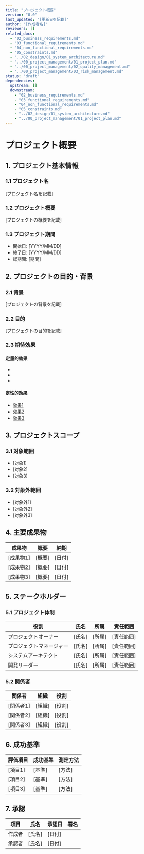 ```yaml
---
title: "プロジェクト概要"
version: "0.0"
last_updated: "[更新日を記載]"
author: "[作成者名]"
reviewers: []
related_docs:
  - "02_business_requirements.md"
  - "03_functional_requirements.md" 
  - "04_non_functional_requirements.md"
  - "05_constraints.md"
  - "../02_design/01_system_architecture.md"
  - "../00_project_management/01_project_plan.md"
  - "../00_project_management/02_quality_management.md"
  - "../00_project_management/03_risk_management.md"
status: "draft"
dependencies:
  upstream: []
  downstream:
    - "02_business_requirements.md"
    - "03_functional_requirements.md"
    - "04_non_functional_requirements.md"
    - "05_constraints.md"
    - "../02_design/01_system_architecture.md"
    - "../00_project_management/01_project_plan.md"
---
```


# プロジェクト概要

## 1. プロジェクト基本情報
### 1.1 プロジェクト名
[プロジェクト名を記載]

### 1.2 プロジェクト概要
[プロジェクトの概要を記載]

### 1.3 プロジェクト期間
- 開始日: [YYYY/MM/DD]
- 終了日: [YYYY/MM/DD]
- 総期間: [期間]

## 2. プロジェクトの目的・背景
### 2.1 背景
[プロジェクトの背景を記載]

### 2.2 目的
[プロジェクトの目的を記載]

### 2.3 期待効果
#### 定量的効果
- [効果1]: [数値]
- [効果2]: [数値]
- [効果3]: [数値]

#### 定性的効果
- [効果1]
- [効果2]
- [効果3]

## 3. プロジェクトスコープ
### 3.1 対象範囲
- [対象1]
- [対象2]
- [対象3]

### 3.2 対象外範囲
- [対象外1]
- [対象外2]
- [対象外3]

## 4. 主要成果物
| 成果物 | 概要 | 納期 |
|--------|------|------|
| [成果物1] | [概要] | [日付] |
| [成果物2] | [概要] | [日付] |
| [成果物3] | [概要] | [日付] |

## 5. ステークホルダー
### 5.1 プロジェクト体制
| 役割 | 氏名 | 所属 | 責任範囲 |
|------|------|------|----------|
| プロジェクトオーナー | [氏名] | [所属] | [責任範囲] |
| プロジェクトマネージャー | [氏名] | [所属] | [責任範囲] |
| システムアーキテクト | [氏名] | [所属] | [責任範囲] |
| 開発リーダー | [氏名] | [所属] | [責任範囲] |

### 5.2 関係者
| 関係者 | 組織 | 役割 |
|--------|------|------|
| [関係者1] | [組織] | [役割] |
| [関係者2] | [組織] | [役割] |
| [関係者3] | [組織] | [役割] |

## 6. 成功基準
| 評価項目 | 成功基準 | 測定方法 |
|----------|----------|----------|
| [項目1] | [基準] | [方法] |
| [項目2] | [基準] | [方法] |
| [項目3] | [基準] | [方法] |

## 7. 承認
| 項目 | 氏名 | 承認日 | 署名 |
|------|------|--------|------|
| 作成者 | [氏名] | [日付] | |
| 承認者 | [氏名] | [日付] | | 